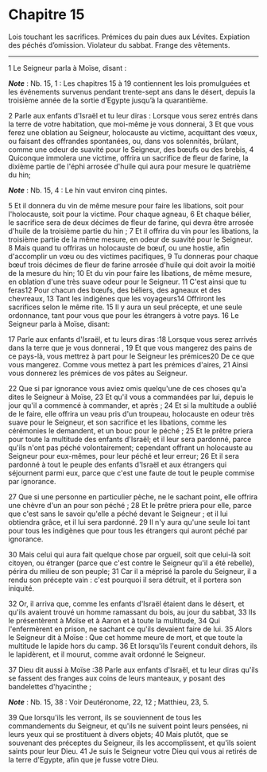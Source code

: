 # Chapitre 15

Lois touchant les sacrifices.
Prémices du pain dues aux Lévites.
Expiation des péchés d’omission.
Violateur du sabbat.
Frange des vêtements.

***

1 Le Seigneur parla à Moïse, disant :

***Note*** :  Nb. 15, 1 : Les chapitres 15 à 19 contiennent les lois promulguées et les événements survenus pendant trente-sept ans dans le désert, depuis la troisième année de la sortie d’Egypte jusqu’à la quarantième.

2 Parle aux enfants d'Israël et tu leur diras : Lorsque vous serez entrés dans la terre de votre habitation, que moi-même je vous donnerai, 3 Et que vous ferez une oblation au Seigneur, holocauste au victime, acquittant des vœux, ou faisant des offrandes spontanées, ou, dans vos solennités, brûlant, comme une odeur de suavité pour le Seigneur, des bœufs ou des brebis, 4 Quiconque immolera une victime, offrira un sacrifice de fleur de farine, la dixième partie de l'éphi arrosée d'huile qui aura pour mesure le quatrième du hin;

***Note*** :  Nb. 15, 4 : Le hin vaut environ cinq pintes.

5 Et il donnera du vin de même mesure pour faire les libations, soit pour l'holocauste, soit pour la victime. Pour chaque agneau, 6 Et chaque bélier, le sacrifice sera de deux décimes de fleur de farine, qui devra être arrosée d'huile de la troisième partie du hin ; 7 Et il offrira du vin pour les libations, la troisième partie de la même mesure, en odeur de suavité pour le Seigneur. 8 Mais quand tu offriras un holocauste de bœuf, ou une hostie, afin d'accomplir un vœu ou des victimes pacifiques, 9 Tu donneras pour chaque bœuf trois décimes de fleur de farine arrosée d'huile qui doit avoir la moitié de la mesure du hin; 10 Et du vin pour faire les libations, de même mesure, en oblation d'une très suave odeur pour le Seigneur. 11 C'est ainsi que tu feras12 Pour chacun des bœufs, des béliers, des agneaux et des chevreaux, 13 Tant les indigènes que les voyageurs14 Offriront les sacrifices selon le même rite. 15 Il y aura un seul précepte, et une seule ordonnance, tant pour vous que pour les étrangers à votre pays. 16 Le
Seigneur parla à Moïse, disant:


17 Parle aux enfants d'Israël, et tu leurs diras :18 Lorsque vous serez arrivés dans la terre que je vous donnerai , 19 Et que vous mangerez des pains de ce pays-là, vous mettrez à part pour le Seigneur les prémices20 De ce que vous mangerez. Comme vous mettez à part les prémices d'aires, 21 Ainsi vous donnerez les prémices de vos pâtes au Seigneur.


22 Que si par ignorance vous aviez omis quelqu'une de ces choses qu'a dites le Seigneur à Moïse, 23 Et qu'il vous a commandées par lui, depuis le jour qu'il a commencé à commander, et après ; 24 Et si la multitude a oublié de le faire, elle offrira un veau pris d'un troupeau, holocauste en odeur très suave pour le Seigneur, et son sacrifice et les libations, comme les cérémonies le demandent, et un bouc pour le péché ; 25 Et le prêtre priera pour toute la multitude des enfants d'Israël; et il leur sera pardonné, parce qu'ils n'ont pas péché volontairement; cependant offrant un holocauste au Seigneur pour eux-mêmes, pour leur péché et leur erreur; 26 Et il sera pardonné à tout le peuple des enfants d'Israël et aux étrangers qui séjournent parmi eux, parce que c'est une faute de tout le peuple commise par ignorance.


27 Que si une personne en particulier pèche, ne le sachant point, elle offrira une chèvre d'un an pour son péché ; 28 Et le prêtre priera pour elle, parce que c'est sans le savoir qu'elle a péché devant le Seigneur ; et il lui obtiendra grâce, et il lui sera pardonné. 29 Il n'y aura qu'une seule loi tant pour tous les indigènes que pour tous les étrangers qui auront péché par ignorance.


30 Mais celui qui aura fait quelque chose par orgueil, soit que celui-là soit citoyen, ou étranger (parce que c'est contre le Seigneur qu'il a été rebelle), périra du milieu de son peuple; 31 Car il a méprisé la parole du Seigneur, il a rendu son précepte vain : c'est pourquoi il sera détruit, et il portera son iniquité.


32 Or, il arriva que, comme les enfants d'Israël étaient dans le désert, et qu'ils avaient trouvé un homme ramassant du bois, au jour du sabbat, 33 Ils le présentèrent à Moïse et à Aaron et à toute la multitude, 34 Qui l'enfermèrent en prison, ne sachant ce qu'ils devaient faire de lui. 35 Alors le Seigneur dit à Moïse : Que cet homme meure de mort, et que toute la multitude le lapide hors du camp. 36 Et lorsqu'ils l'eurent conduit dehors, ils le lapidèrent, et il mourut, comme avait ordonné le Seigneur.


37 Dieu dit aussi à Moïse :38 Parle aux enfants d'Israël, et tu leur diras qu'ils se fassent des franges aux coins de leurs manteaux, y posant des bandelettes d'hyacinthe ;

***Note*** :  Nb. 15, 38 : Voir Deutéronome, 22, 12 ; Matthieu, 23, 5.

39 Que lorsqu'ils les verront, ils se souviennent de tous les commandements du Seigneur, et qu'ils ne suivent point leurs pensées, ni leurs yeux qui se prostituent à divers objets; 40 Mais plutôt, que se souvenant des préceptes du Seigneur, ils les accomplissent, et qu'ils soient saints pour leur Dieu. 41 Je suis le Seigneur votre Dieu qui vous ai retirés de la terre d'Egypte, afin que je fusse votre Dieu.

